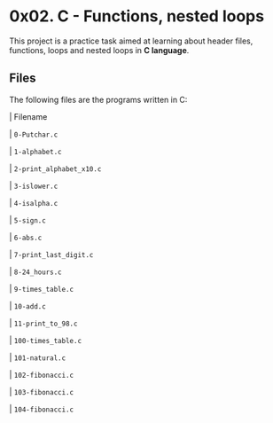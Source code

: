 # 0x02. C - Functions, nested loops

		

This project is a practice task aimed at learning about header files, functions, loops and nested loops in **C language**.
		

		
## Files
		
The following files are the programs written in C:
		

		
| Filename
		

		
| `0-Putchar.c`
		
| `1-alphabet.c`
		
| `2-print_alphabet_x10.c`
		
| `3-islower.c`
		
| `4-isalpha.c`
		
| `5-sign.c`
		
| `6-abs.c`
		
| `7-print_last_digit.c`
		
| `8-24_hours.c`
		
| `9-times_table.c` 
		
| `10-add.c`
		
| `11-print_to_98.c`
		
| `100-times_table.c`
		
| `101-natural.c` 

| `102-fibonacci.c`
		
| `103-fibonacci.c` 
		
| `104-fibonacci.c` 
